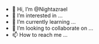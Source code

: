 - 👋 Hi, I’m @Nightazrael
- 👀 I’m interested in ...
- 🌱 I’m currently learning ...
- 💞️ I’m looking to collaborate on ...
- 📫 How to reach me ...

<!---
Nightazrael/Nightazrael is a ✨ special ✨ repository because its `README.md` (this file) appears on your GitHub profile.
You can click the Preview link to take a look at your changes.
--->
